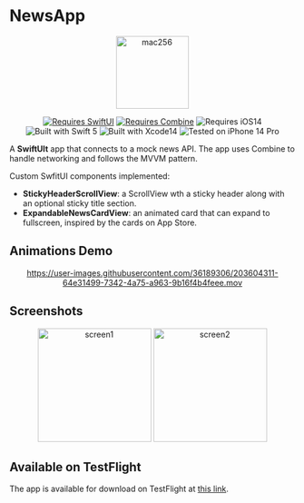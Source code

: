 # NewsApp

<div align="center">

<img width="128" alt="mac256" src="https://user-images.githubusercontent.com/36189306/203593440-c5884c30-043b-43e6-ab5c-4961733e45f6.png">
  
[![Requires SwiftUI](https://img.shields.io/badge/requires-SwiftUI-orange?style=flat&logo=Swift)](https://developer.apple.com/documentation/swiftui) [![Requires Combine](https://img.shields.io/badge/requires-Combine-orange?style=flat&logo=Swift)](https://developer.apple.com/documentation/combine)  ![Requires iOS14](https://img.shields.io/badge/requires-iOS14-orange?style=flat&logo=Swift) ![Built with Swift 5](https://img.shields.io/badge/Built%20with-Swift%205-informational?style=flat&logo=Swift) ![Built with Xcode14](https://img.shields.io/badge/Built%20with-Xcode%2014-informational?style=flat&logo=Xcode) ![Tested on iPhone 14 Pro](https://img.shields.io/badge/Tested%20on-iPhone%2014%20Pro-informational?style=flat&logo=Apple)

</div>

A **SwiftUIt** app that connects to a mock news API. The app uses Combine to handle networking and follows the MVVM pattern. 

Custom SwfitUI components implemented:
* **StickyHeaderScrollView**: a ScrollView wth a sticky header along with an optional sticky title section.
* **ExpandableNewsCardView**: an animated card that can expand to fullscreen, inspired by the cards on App Store.


## Animations Demo
<div align="center">  

https://user-images.githubusercontent.com/36189306/203604311-64e31499-7342-4a75-a963-9b16f4b4feee.mov


</div>


## Screenshots

<div align="center">
<img width="200" alt="screen1" src="https://user-images.githubusercontent.com/36189306/203595481-e13f9f82-06f7-448a-8080-54483c398538.png">
<img width="200" alt="screen2" src="https://user-images.githubusercontent.com/36189306/203595499-e37ae536-9693-4f3f-9f0f-9158fb64b5d9.png">
</div>

## Available on TestFlight

The app is available for download on TestFlight at [this link]().
